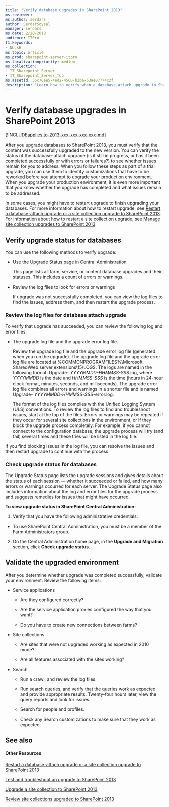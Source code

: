 ```yaml
---
title: "Verify database upgrades in SharePoint 2013"
ms.reviewer: 
ms.author: serdars
author: SerdarSoysal
manager: serdars
ms.date: 2/20/2018
audience: ITPro
f1.keywords:
- NOCSH
ms.topic: article
ms.prod: sharepoint-server-itpro
ms.localizationpriority: medium
ms.collection:
- IT_Sharepoint_Server
- IT_Sharepoint_Server_Top
ms.assetid: 56c70ee5-4ed2-4560-b2ba-53ae87774c2f
description: "Learn how to verify when a database-attach upgrade to SharePoint 2013 has finished, and identify any problems that may have occurred."
---
```


# Verify database upgrades in SharePoint 2013

[!INCLUDE[applies to-2013-xxx-xxx-xxx-xxx-md](../includes/appliesto-2013-xxx-xxx-xxx-xxx-md.md)] 
  
After you upgrade databases to SharePoint 2013, you must verify that the content was successfully upgraded to the new version. You can verify the status of the database-attach upgrade (is it still in progress, or has it been completed successfully or with errors or failures?) to see whether issues remain for you to address. When you follow these steps as part of a trial upgrade, you can use them to identify customizations that have to be reworked before you attempt to upgrade your production environment. When you upgrade your production environment, it is even more important that you know whether the upgrade has completed and what issues remain to be addressed.
  
In some cases, you might have to restart upgrade to finish upgrading your databases. For more information about how to restart upgrade, see [Restart a database-attach upgrade or a site collection upgrade to SharePoint 2013](restart-a-database-attach-upgrade-or-a-site-collection-upgrade-to-sharepoint-201.md). For information about how to restart a site collection upgrade, see [Manage site collection upgrades to SharePoint 2013](manage-site-collection-upgrades-to-sharepoint-2013.md).
  
## Verify upgrade status for databases
<a name="Verify"> </a>

You can use the following methods to verify upgrade: 
  
- Use the Upgrade Status page in Central Administration
    
    This page lists all farm, service, or content database upgrades and their statuses. This includes a count of errors or warnings.
    
- Review the log files to look for errors or warnings
    
    If upgrade was not successfully completed, you can view the log files to find the issues, address them, and then restart the upgrade process.
    
### Review the log files for database attach upgrade

To verify that upgrade has succeeded, you can review the following log and error files: 
  
- The upgrade log file and the upgrade error log file.
    
    Review the upgrade log file and the upgrade error log file (generated when you run the upgrade). The upgrade log file and the upgrade error log file are located at %COMMONPROGRAMFILES%\Microsoft Shared\Web server extensions\15\LOGS. The logs are named in the following format: Upgrade- _YYYYMMDD-HHMMSS-SSS_.log, where  _YYYYMMDD_ is the date and  _HHMMSS-SSS_ is the time (hours in 24-hour clock format, minutes, seconds, and milliseconds). The upgrade error log file combines all errors and warnings in a shorter file and is named Upgrade-  _YYYYMMDD-HHMMSS-SSS_-error.log.
    
    The format of the log files complies with the Unified Logging System (ULS) conventions. To review the log files to find and troubleshoot issues, start at the top of the files. Errors or warnings may be repeated if they occur for several site collections in the environment, or if they block the upgrade process completely. For example, if you cannot connect to the configuration database, the upgrade process will try (and fail) several times and these tries will be listed in the log file.
    
If you find blocking issues in the log file, you can resolve the issues and then restart upgrade to continue with the process.
  
### Check upgrade status for databases

The Upgrade Status page lists the upgrade sessions and gives details about the status of each session — whether it succeeded or failed, and how many errors or warnings occurred for each server. The Upgrade Status page also includes information about the log and error files for the upgrade process and suggests remedies for issues that might have occurred.
  
 **To view upgrade status in SharePoint Central Administration:**
  
1. Verify that you have the following administrative credentials:
    
  - To use SharePoint Central Administration, you must be a member of the Farm Administrators group.
    
2. On the Central Administration home page, in the **Upgrade and Migration** section, click **Check upgrade status**.
    
## Validate the upgraded environment
<a name="ValidateEnv"> </a>

After you determine whether upgrade was completed successfully, validate your environment. Review the following items:
  
- Service applications
    
  - Are they configured correctly?
    
  - Are the service application proxies configured the way that you want?
    
  - Do you have to create new connections between farms?
    
- Site collections
    
  - Are sites that were not upgraded working as expected in 2010 mode?
    
  - Are all features associated with the sites working?
    
- Search
    
  - Run a crawl, and review the log files.
    
  - Run search queries, and verify that the queries work as expected and provide appropriate results. Twenty-four hours later, view the query reports and look for issues.
    
  - Search for people and profiles.
    
  - Check any Search customizations to make sure that they work as expected.
    
## See also
<a name="ValidateEnv"> </a>

#### Other Resources

[Restart a database-attach upgrade or a site collection upgrade to SharePoint 2013](restart-a-database-attach-upgrade-or-a-site-collection-upgrade-to-sharepoint-201.md)
  
[Test and troubleshoot an upgrade to SharePoint 2013](test-troubleshoot-upgrade-2013.md)
  
[Upgrade a site collection to SharePoint 2013](upgrade-a-site-collection-to-sharepoint-2013.md)
  
[Review site collections upgraded to SharePoint 2013](review-site-collections-upgraded-to-sharepoint-2013.md)
